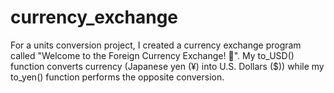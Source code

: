# currency_exchange
For a units conversion project, I created a currency exchange program called "Welcome to the Foreign Currency Exchange! 💱". My to_USD() function converts currency (Japanese yen (¥) into U.S. Dollars ($)) while my to_yen() function performs the opposite conversion.

